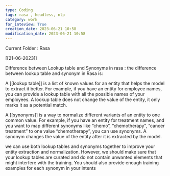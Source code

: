 ```yaml
---
type: Coding  
tags: rasa , headless, nlp
category: work
for_inteview: True
creation_date: 2023-06-21 10:58
modification_date: 2023-06-21 10:58
---
```


  
Current Folder : Rasa




[[21-06-2023]]


Difference between Lookup table and Synonyms in rasa :
the difference between lookup table and synonym in Rasa is:

A [[lookup table]] is a list of known values for an entity that helps the model to extract it better. For example, if you have an entity for employee names, you can provide a lookup table with all the possible names of your employees. A lookup table does not change the value of the entity, it only marks it as a potential match.

A [[synonyms]] is a way to normalize different variants of an entity to one common value. For example, if you have an entity for treatment names, and you want to map different synonyms like “chemo”, “chemotherapy”, “cancer treatment” to one value “chemotherapy”, you can use synonyms. A synonym changes the value of the entity after it is extracted by the model.

we can use both lookup tables and synonyms together to improve your entity extraction and normalization. However, we should make sure that your lookup tables are curated and do not contain unwanted elements that might interfere with the training. You should also provide enough training examples for each synonym in your intents